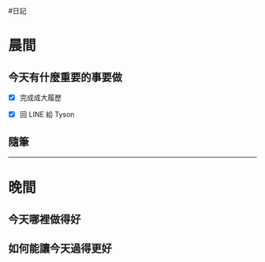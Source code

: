 #日記 
# 晨間

## 今天有什麼重要的事要做
- [x] 完成成大履歷

- [x] 回 LINE 給 Tyson


## 隨筆

---

# 晚間

## 今天哪裡做得好

## 如何能讓今天過得更好